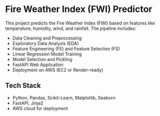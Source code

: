 # Fire Weather Index (FWI) Predictor

This project predicts the Fire Weather Index (FWI) based on features like temperature, humidity, wind, and rainfall. The pipeline includes:

-  Data Cleaning and Preprocessing  
-  Exploratory Data Analysis (EDA)  
-  Feature Engineering (FE) and Feature Selection (FS)  
-  Linear Regression Model Training  
-  Model Selection and Pickling  
-  FastAPI Web Application  
-  Deployment on AWS (EC2 or Render-ready)

## Tech Stack
- Python, Pandas, Scikit-Learn, Matplotlib, Seaborn
- FastAPI, Jinja2
- AWS cloud for deployment


